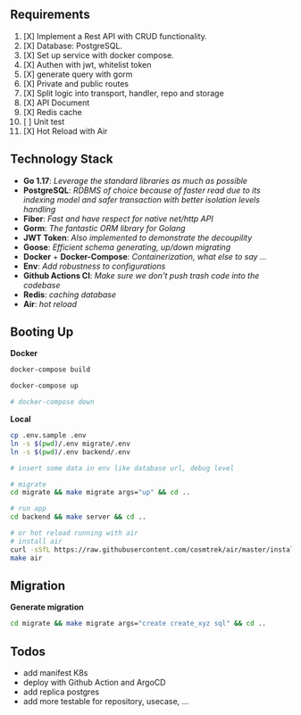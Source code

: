 ## Requirements
1. [X] Implement a Rest API with CRUD functionality.
2. [X] Database: PostgreSQL.
3. [X] Set up service with docker compose.
4. [X] Authen with jwt, whitelist token
5. [X] generate query with gorm
6. [X] Private and public routes
7. [X] Split logic into transport, handler, repo and storage
8. [X] API Document
9. [X] Redis cache
10. [ ] Unit test
11. [X] Hot Reload with Air

## Technology Stack

- **Go 1.17**: *Leverage the standard libraries as much as possible*
- **PostgreSQL**: *RDBMS of choice because of faster read due to its indexing model and safer transaction with better isolation levels handling*
- **Fiber**: *Fast and have respect for native net/http API*
- **Gorm**: *The fantastic ORM library for Golang*
- **JWT Token**: *Also implemented to demonstrate the decoupility*
- **Goose**: *Efficient schema generating, up/down migrating*
- **Docker** + **Docker-Compose**: *Containerization, what else to say ...*
- **Env**: *Add robustness to configurations*
- **Github Actions CI**: *Make sure we don't push trash code into the codebase*
- **Redis**: *caching database*
- **Air**: *hot reload*

## Booting Up

**Docker**
```bash
docker-compose build

docker-compose up

# docker-compose down
```

**Local**
```bash
cp .env.sample .env
ln -s $(pwd)/.env migrate/.env
ln -s $(pwd)/.env backend/.env

# insert some data in env like database url, debug level

# migrate
cd migrate && make migrate args="up" && cd ..

# run app
cd backend && make server && cd ..

# or hot reload running with air
# install air
curl -sSfL https://raw.githubusercontent.com/cosmtrek/air/master/install.sh | sh -s
make air
```

## Migration

**Generate migration**
```bash
cd migrate && make migrate args="create create_xyz sql" && cd ..
```

## Todos
- add manifest K8s
- deploy with Github Action and ArgoCD
- add replica postgres
- add more testable for repository, usecase, ...

